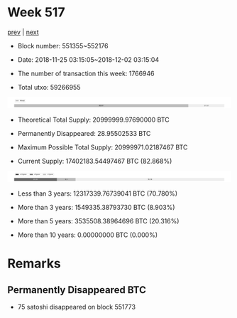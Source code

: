 # Week 517

[prev](week0516.md) | [next](week0518.md)

- Block number: 551355~552176

- Date: 2018-11-25 03:15:05~2018-12-02 03:15:04

- The number of transaction this week: 1766946

- Total utxo: 59266955

![](../images/mined_week0517.png)

- Theoretical Total Supply: 20999999.97690000 BTC

- Permanently Disappeared: 28.95502533 BTC

- Maximum Possible Total Supply: 20999971.02187467 BTC

- Current Supply: 17402183.54497467 BTC (82.868%)

![](../images/year_week0517.png)


- Less than 3 years: 12317339.76739041 BTC (70.780%)

- More than 3 years: 1549335.38793730 BTC (8.903%)

- More than 5 years: 3535508.38964696 BTC (20.316%)

- More than 10 years: 0.00000000 BTC (0.000%)

# Remarks

## Permanently Disappeared BTC

- 75 satoshi disappeared on block 551773

